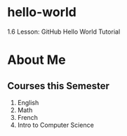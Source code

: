 # hello-world
1.6 Lesson: GitHub Hello World Tutorial 

# About Me 

## Courses this Semester 
1. English 
2. Math
3. French 
4. Intro to Computer Science 


